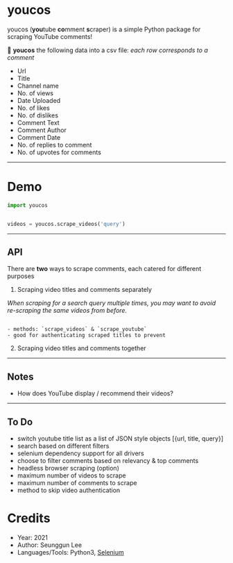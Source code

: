 # youcos

youcos (**you**tube **co**mment **s**craper) is a simple Python package for scraping YouTube comments!

:page_facing_up: **youcos** the following data into a csv file:
_each row corresponds to a comment_
- Url
- Title
- Channel name
- No. of views
- Date Uploaded
- No. of likes
- No. of dislikes
- Comment Text
- Comment Author
- Comment Date
- No. of replies to comment
- No. of upvotes for comments

---

# Demo
```python
import youcos


videos = youcos.scrape_videos('query')
```
---

## API
There are **two** ways to scrape comments, each catered for different purposes
1. Scraping video titles and comments separately

_When scraping for a search query multiple times, you may want to avoid re-scraping the same videos
from before._

```

```
    - methods: `scrape_videos` & `scrape_youtube`
    - good for authenticating scraped titles to prevent
    
2. Scraping video titles and comments together
---

## Notes
- How does YouTube display / recommend their videos?

---

## To Do
- switch youtube title list as a list of JSON style objects [{url, title, query}]
- search based on different filters
- selenium dependency support for all drivers
- choose to filter comments based on relevancy & top comments
- headless browser scraping (option)
- maximum number of videos to scrape
- maximum number of comments to scrape
- method to skip video authentication

# Credits
- Year: 2021
- Author: Seunggun Lee
- Languages/Tools: Python3, [Selenium](https://www.selenium.dev/)